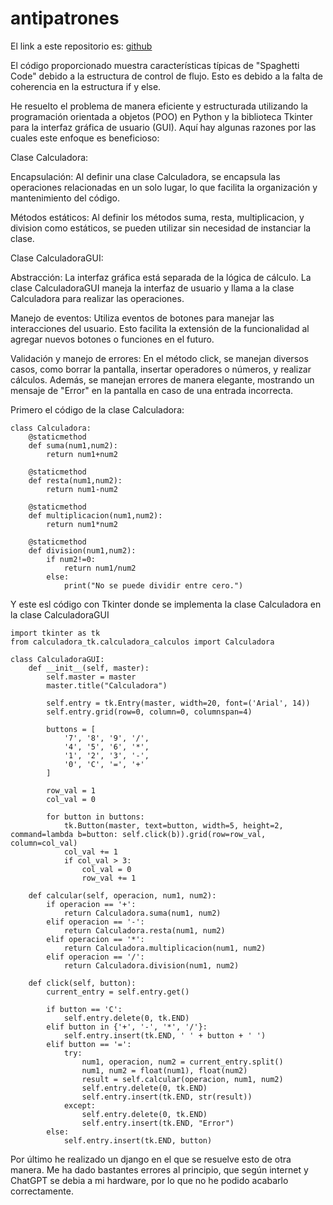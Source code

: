 # antipatrones

El link a este repositorio es: [github](https://github.com/GonzaloGmv/antipatrones)

El código proporcionado muestra características típicas de "Spaghetti Code" debido a la estructura de control de flujo. Esto es debido a la falta de coherencia en la estructura if y else.

He resuelto el problema de manera eficiente y estructurada utilizando la programación orientada a objetos (POO) en Python y la biblioteca Tkinter para la interfaz gráfica de usuario (GUI). Aquí hay algunas razones por las cuales este enfoque es beneficioso:

Clase Calculadora:

Encapsulación: Al definir una clase Calculadora, se encapsula las operaciones relacionadas en un solo lugar, lo que facilita la organización y mantenimiento del código.

Métodos estáticos: Al definir los métodos suma, resta, multiplicacion, y division como estáticos, se pueden utilizar sin necesidad de instanciar la clase. 

Clase CalculadoraGUI:

Abstracción: La interfaz gráfica está separada de la lógica de cálculo. La clase CalculadoraGUI maneja la interfaz de usuario y llama a la clase Calculadora para realizar las operaciones.

Manejo de eventos: Utiliza eventos de botones para manejar las interacciones del usuario. Esto facilita la extensión de la funcionalidad al agregar nuevos botones o funciones en el futuro.

Validación y manejo de errores: En el método click, se manejan diversos casos, como borrar la pantalla, insertar operadores o números, y realizar cálculos. Además, se manejan errores de manera elegante, mostrando un mensaje de "Error" en la pantalla en caso de una entrada incorrecta.

Primero el código de la clase Calculadora:
```
class Calculadora:
    @staticmethod
    def suma(num1,num2):
        return num1+num2

    @staticmethod
    def resta(num1,num2):
        return num1-num2

    @staticmethod
    def multiplicacion(num1,num2):
        return num1*num2

    @staticmethod
    def division(num1,num2):
        if num2!=0:
            return num1/num2
        else:
            print("No se puede dividir entre cero.")
```

Y este esl código con Tkinter donde se implementa la clase Calculadora en la clase CalculadoraGUI
```
import tkinter as tk
from calculadora_tk.calculadora_calculos import Calculadora

class CalculadoraGUI:
    def __init__(self, master):
        self.master = master
        master.title("Calculadora")

        self.entry = tk.Entry(master, width=20, font=('Arial', 14))
        self.entry.grid(row=0, column=0, columnspan=4)

        buttons = [
            '7', '8', '9', '/',
            '4', '5', '6', '*',
            '1', '2', '3', '-',
            '0', 'C', '=', '+'
        ]

        row_val = 1
        col_val = 0

        for button in buttons:
            tk.Button(master, text=button, width=5, height=2, command=lambda b=button: self.click(b)).grid(row=row_val, column=col_val)
            col_val += 1
            if col_val > 3:
                col_val = 0
                row_val += 1
    
    def calcular(self, operacion, num1, num2):
        if operacion == '+':
            return Calculadora.suma(num1, num2)
        elif operacion == '-':
            return Calculadora.resta(num1, num2)
        elif operacion == '*':
            return Calculadora.multiplicacion(num1, num2)
        elif operacion == '/':
            return Calculadora.division(num1, num2)

    def click(self, button):
        current_entry = self.entry.get()

        if button == 'C':
            self.entry.delete(0, tk.END)
        elif button in {'+', '-', '*', '/'}:
            self.entry.insert(tk.END, ' ' + button + ' ')
        elif button == '=':
            try:
                num1, operacion, num2 = current_entry.split()
                num1, num2 = float(num1), float(num2)
                result = self.calcular(operacion, num1, num2)
                self.entry.delete(0, tk.END)
                self.entry.insert(tk.END, str(result))
            except:
                self.entry.delete(0, tk.END)
                self.entry.insert(tk.END, "Error")
        else:
            self.entry.insert(tk.END, button)
```

Por último he realizado un django en el que se resuelve esto de otra manera. Me ha dado bastantes errores al principio, que según internet y ChatGPT se debia a mi hardware, por lo que no he podido acabarlo correctamente.
